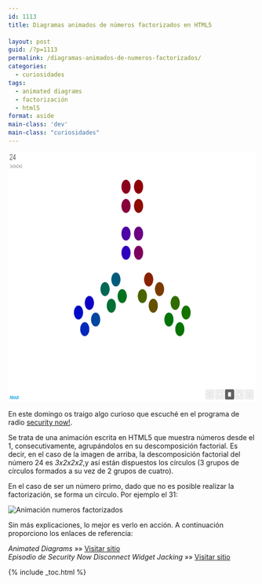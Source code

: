 ```yaml
---
id: 1113
title: Diagramas animados de números factorizados en HTML5

layout: post
guid: /?p=1113
permalink: /diagramas-animados-de-numeros-factorizados/
categories:
  - curiosidades
tags:
  - animated diagrams
  - factorización
  - html5
format: aside
main-class: 'dev'
main-class: "curiosidades"
---
```

<img src="/assets/img/2013/01/2013-01-13-105334_1256x830_scrot2-1024x676.png" alt="Factorización en html5" width="770" height="508" class="aligncenter size-large wp-image-1114" />

En este domingo os traigo algo curioso que escuché en el programa de radio [security now!][1].

Se trata de una animación escrita en HTML5 que muestra números desde el 1, consecutivamente, agrupándolos en su descomposición factorial. Es decir, en el caso de la imagen de arriba, la descomposición factorial del número 24 es *3x2x2x2*,y así están dispuestos los círculos (3 grupos de círculos formados a su vez de 2 grupos de cuatro).

En el caso de ser un número primo, dado que no es posible realizar la factorización, se forma un círculo. Por ejemplo el 31:

<img src="/assets/img/2013/01/Animación-numeros-factorizados2.png" alt="Animación numeros factorizados" width="973" height="761" class="aligncenter size-full wp-image-1115" />

Sin más explicaciones, lo mejor es verlo en acción. A continuación proporciono los enlaces de referencia:

*Animated Diagrams* »» <a href="http://www.datapointed.net/visualizations/math/factorization/animated-diagrams/" target="_blank">Visitar sitio</a>  
*Episodio de Security Now Disconnect Widget Jacking* »» <a href="http://twit.tv/show/security-now/386" target="_blank">Visitar sitio</a>



 [1]: /security-now//

{% include _toc.html %}
